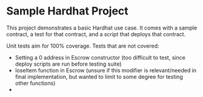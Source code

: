 # Sample Hardhat Project

This project demonstrates a basic Hardhat use case. It comes with a sample contract, a test for that contract, and a script that deploys that contract.

Unit tests aim for 100% coverage. Tests that are not covered:
- Setting a 0 address in Escrow constructor (too difficult to test, since deploy scripts are run before testing suite)
- loseItem function in Escrow (unsure if this modifier is relevant/needed in final implementation, but wanted to limit to some degree for testing other functions)
- 
